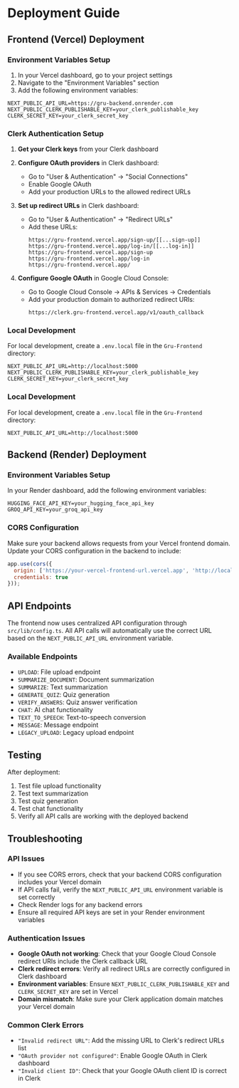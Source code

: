 # Deployment Guide

## Frontend (Vercel) Deployment

### Environment Variables Setup

1. In your Vercel dashboard, go to your project settings
2. Navigate to the "Environment Variables" section
3. Add the following environment variables:

```
NEXT_PUBLIC_API_URL=https://gru-backend.onrender.com
NEXT_PUBLIC_CLERK_PUBLISHABLE_KEY=your_clerk_publishable_key
CLERK_SECRET_KEY=your_clerk_secret_key
```

### Clerk Authentication Setup

1. **Get your Clerk keys** from your Clerk dashboard
2. **Configure OAuth providers** in Clerk dashboard:
   - Go to "User & Authentication" → "Social Connections"
   - Enable Google OAuth
   - Add your production URLs to the allowed redirect URLs

3. **Set up redirect URLs** in Clerk dashboard:
   - Go to "User & Authentication" → "Redirect URLs"
   - Add these URLs:
     ```
     https://gru-frontend.vercel.app/sign-up/[[...sign-up]]
     https://gru-frontend.vercel.app/log-in/[[...log-in]]
     https://gru-frontend.vercel.app/sign-up
     https://gru-frontend.vercel.app/log-in
     https://gru-frontend.vercel.app/
     ```

4. **Configure Google OAuth** in Google Cloud Console:
   - Go to Google Cloud Console → APIs & Services → Credentials
   - Add your production domain to authorized redirect URIs:
     ```
     https://clerk.gru-frontend.vercel.app/v1/oauth_callback
     ```

### Local Development

For local development, create a `.env.local` file in the `Gru-Frontend` directory:

```
NEXT_PUBLIC_API_URL=http://localhost:5000
NEXT_PUBLIC_CLERK_PUBLISHABLE_KEY=your_clerk_publishable_key
CLERK_SECRET_KEY=your_clerk_secret_key
```

### Local Development

For local development, create a `.env.local` file in the `Gru-Frontend` directory:

```
NEXT_PUBLIC_API_URL=http://localhost:5000
```

## Backend (Render) Deployment

### Environment Variables Setup

In your Render dashboard, add the following environment variables:

```
HUGGING_FACE_API_KEY=your_hugging_face_api_key
GROQ_API_KEY=your_groq_api_key
```

### CORS Configuration

Make sure your backend allows requests from your Vercel frontend domain. Update your CORS configuration in the backend to include:

```javascript
app.use(cors({
  origin: ['https://your-vercel-frontend-url.vercel.app', 'http://localhost:3000'],
  credentials: true
}));
```

## API Endpoints

The frontend now uses centralized API configuration through `src/lib/config.ts`. All API calls will automatically use the correct URL based on the `NEXT_PUBLIC_API_URL` environment variable.

### Available Endpoints

- `UPLOAD`: File upload endpoint
- `SUMMARIZE_DOCUMENT`: Document summarization
- `SUMMARIZE`: Text summarization
- `GENERATE_QUIZ`: Quiz generation
- `VERIFY_ANSWERS`: Quiz answer verification
- `CHAT`: AI chat functionality
- `TEXT_TO_SPEECH`: Text-to-speech conversion
- `MESSAGE`: Message endpoint
- `LEGACY_UPLOAD`: Legacy upload endpoint

## Testing

After deployment:

1. Test file upload functionality
2. Test text summarization
3. Test quiz generation
4. Test chat functionality
5. Verify all API calls are working with the deployed backend

## Troubleshooting

### API Issues
- If you see CORS errors, check that your backend CORS configuration includes your Vercel domain
- If API calls fail, verify the `NEXT_PUBLIC_API_URL` environment variable is set correctly
- Check Render logs for any backend errors
- Ensure all required API keys are set in your Render environment variables

### Authentication Issues
- **Google OAuth not working**: Check that your Google Cloud Console redirect URIs include the Clerk callback URL
- **Clerk redirect errors**: Verify all redirect URLs are correctly configured in Clerk dashboard
- **Environment variables**: Ensure `NEXT_PUBLIC_CLERK_PUBLISHABLE_KEY` and `CLERK_SECRET_KEY` are set in Vercel
- **Domain mismatch**: Make sure your Clerk application domain matches your Vercel domain

### Common Clerk Errors
- `"Invalid redirect URL"`: Add the missing URL to Clerk's redirect URLs list
- `"OAuth provider not configured"`: Enable Google OAuth in Clerk dashboard
- `"Invalid client ID"`: Check that your Google OAuth client ID is correct in Clerk 